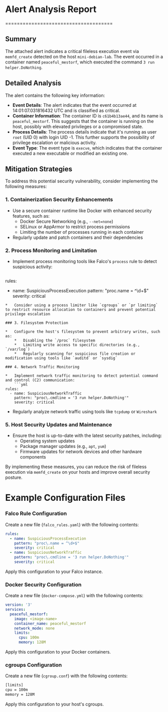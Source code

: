 # Alert Analysis Report
=====================================

## Summary

The attached alert indicates a critical fileless execution event via `memfd_create` detected on the host `mini-debian-lab`. The event occurred in a container named `peaceful_mestorf`, which executed the command `3 run helper.DoNothing`.

## Detailed Analysis

The alert contains the following key information:

*   **Event Details**: The alert indicates that the event occurred at 14:01:07.031816432 UTC and is classified as critical.
*   **Container Information**: The container ID is `c61b4b13ae44`, and its name is `peaceful_mestorf`. This suggests that the container is running on the host, possibly with elevated privileges or a compromised state.
*   **Process Details**: The process details indicate that it's running as user `root` (UID 0) with login UID -1. This further supports the possibility of privilege escalation or malicious activity.
*   **Event Type**: The event type is `execve`, which indicates that the container executed a new executable or modified an existing one.

## Mitigation Strategies

To address this potential security vulnerability, consider implementing the following measures:

### 1. Containerization Security Enhancements

*   Use a secure container runtime like Docker with enhanced security features, such as:
    *   Docker Secure Networking (e.g., `--net=none`)
    *   SELinux or AppArmor to restrict process permissions
    *   Limiting the number of processes running in each container
*   Regularly update and patch containers and their dependencies

### 2. Process Monitoring and Limitation

*   Implement process monitoring tools like Falco's `process` rule to detect suspicious activity:
    ```yml
rules:
  - name: SuspiciousProcessExecution
    pattern: "proc\.name = ^\d+$"
    severity: critical
```
*   Consider using a process limiter like `cgroups` or `pr limiting` to restrict resource allocation to containers and prevent potential privilege escalation

### 3. Filesystem Protection

*   Configure the host's filesystem to prevent arbitrary writes, such as:
    *   Disabling the `/proc` filesystem
    *   Limiting write access to specific directories (e.g., `/var/log`)
    *   Regularly scanning for suspicious file creation or modification using tools like `auditd` or `sysdig`

### 4. Network Traffic Monitoring

*   Implement network traffic monitoring to detect potential command and control (C2) communication:
    ```yml
rules:
  - name: SuspiciousNetworkTraffic
    pattern: "proc\.cmdline = '3 run helper.DoNothing'"
    severity: critical
```
*   Regularly analyze network traffic using tools like `tcpdump` or `Wireshark`

### 5. Host Security Updates and Maintenance

*   Ensure the host is up-to-date with the latest security patches, including:
    *   Operating system updates
    *   Package manager updates (e.g., `apt`, `yum`)
    *   Firmware updates for network devices and other hardware components

By implementing these measures, you can reduce the risk of fileless execution via `memfd_create` on your hosts and improve overall security posture.

# Example Configuration Files

### Falco Rule Configuration

Create a new file (`falco_rules.yaml`) with the following contents:
```yml
rules:
  - name: SuspiciousProcessExecution
    pattern: "proc\.name = ^\d+$"
    severity: critical
  - name: SuspiciousNetworkTraffic
    pattern: "proc\.cmdline = '3 run helper.DoNothing'"
    severity: critical
```
Apply this configuration to your Falco instance.

### Docker Security Configuration

Create a new file (`docker-compose.yml`) with the following contents:
```yml
version: '3'
services:
  peaceful_mestorf:
    image: <image-name>
    container_name: peaceful_mestorf
    network_mode: none
    limits:
      cpu: 100m
      memory: 128M
```
Apply this configuration to your Docker containers.

### cgroups Configuration

Create a new file (`cgroup.conf`) with the following contents:
```bash
[limits]
cpu = 100m
memory = 128M
```
Apply this configuration to your host's cgroups.